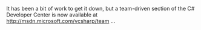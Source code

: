 It has been a bit of work to get it down, but a team-driven section of the C# Developer Center is now available at <a href="http://msdn.microsoft.com/vcsharp/team" target="_blank" class="broken_link">http://msdn.microsoft.com/vcsharp/team</a> &#8230;